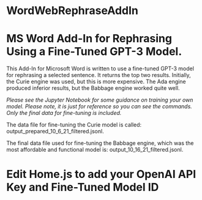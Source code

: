 # WordWebRephraseAddIn
# MS Word Add-In for Rephrasing Using a Fine-Tuned GPT-3 Model.

This Add-In for Microsoft Word is written to use a fine-tuned GPT-3 model for rephrasing a selected sentence.  It returns the top two results.  Initially, the Curie engine was used, but this is more expensive.  The Ada engine produced inferior results, but the Babbage engine worked quite well.  

*Please see the Jupyter Notebook for some guidance on training your own model.  Please note, it is just for reference so you can see the commands. Only the final data for fine-tuning is included.*

The data file for fine-tuning the Curie model is called: output_prepared_10_6_21_filtered.jsonl.

The final data file used for fine-tuning the Babbage engine, which was the most affordable and functional model is: output_10_16_21_filtered.jsonl.

# Edit Home.js to add your OpenAI API Key and Fine-Tuned Model ID
